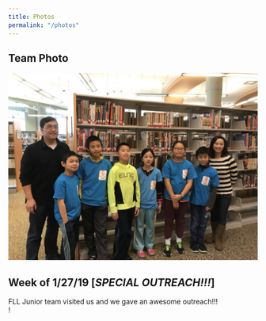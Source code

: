 ```yaml
---
title: Photos
permalink: "/photos"
---
```


## Team Photo

![Team Picture](/assets/team_pic.jpg)

## Week of 1/27/19 [***SPECIAL OUTREACH!!!***]  
FLL Junior team visited us and we gave an awesome outreach!!!  
!
